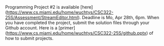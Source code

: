 Programming Project #2 is available [here] (https://www.cs.miami.edu/home/wuchtys/CSC322-25S/Assessment/StreamEditor.html). Deadline is Mo, Apr 28th, 6pm. When you have completed the project, submit the solution files through your Github account. Here is a [primer] (https://www.cs.miami.edu/home/wuchtys/CSC322-25S/github.pptx) of how to submit projects.
